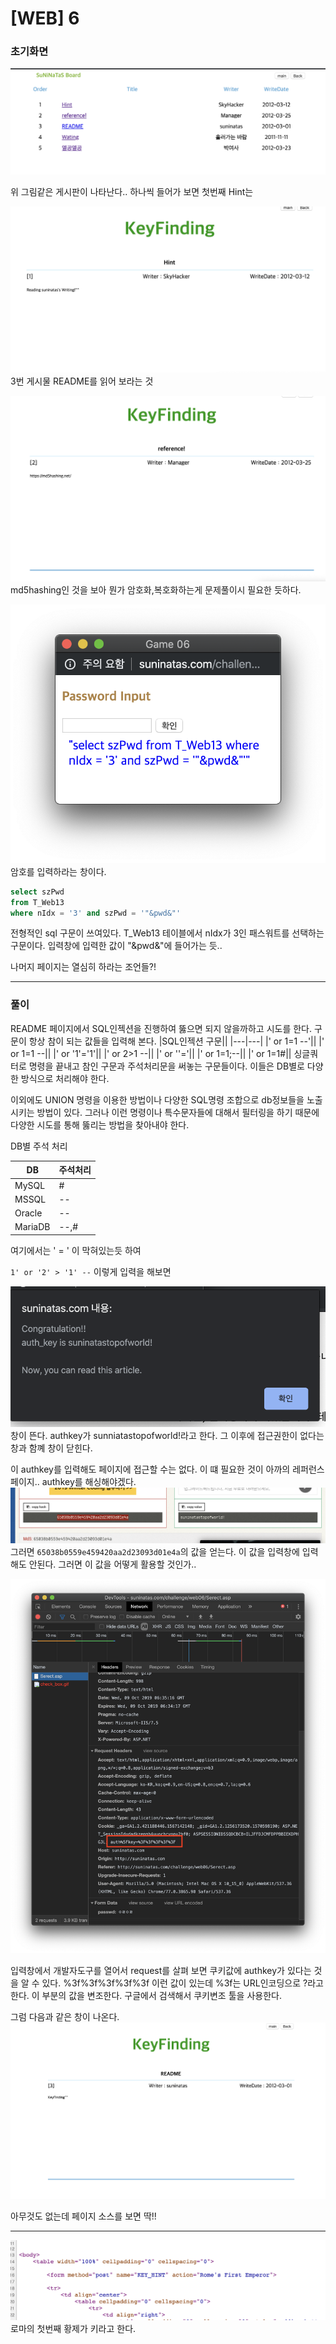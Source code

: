 # [WEB] 6

### 초기화면
![초기화면](./img/6_1.png) 

위 그림같은 게시판이 나타난다.. 하나씩 들어가 보면
첫번째 Hint는

![힌트](./img/6_2.png)
3번 게시물 README를 읽어 보라는 것

![reference](./img/6_3.png)
md5hashing인 것을 보아 뭔가 암호화,복호화하는게 문제풀이시 필요한 듯하다.

![readme](./img/6_5.png)
암호를 입력하라는 창이다.

```sql
select szPwd 
from T_Web13 
where nIdx = '3' and szPwd = '"&pwd&"'
```

전형적인 sql 구문이 쓰여있다. T_Web13 테이블에서 nIdx가 3인 패스워트를 선택하는 구문이다. 입력창에 입력한 값이 "&pwd&"에 들어가는 듯..

나머지 페이지는 열심히 하라는 조언들?!


---
### 풀이
README 페이지에서 SQL인젝션을 진행하여 뚫으면 되지 않을까하고 시도를 한다.
구문이 항상 참이 되는 값들을 입력해 본다.
|SQL인젝션 구문||
|---|---|
|' or 1=1 --'||
|' or 1=1 --||
|' or '1'='1'||
|' or 2>1 --||
|' or ''='||
|' or 1=1;--||
|' or 1=1#||
싱글쿼터로 명령을 끝내고 참인 구문과 주석처리문을 써놓는 구문들이다. 이들은 DB별로 다양한 방식으로 처리해야 한다. 

이외에도 UNION 명령을 이용한 방법이나 다양한 SQL명령 조합으로 db정보들을 노출시키는 방법이 있다. 그러나 이런 명령이나 특수문자들에 대해서 필터링을 하기 때문에 다양한 시도를 통해 뚫리는 방법을 찾아내야 한다.

DB별 주석 처리

|DB|주석처리|
|---|---|
|MySQL|#|
|MSSQL|--|
|Oracle|--|
|MariaDB|--,#|

여기에서는 ' = ' 이 막혀있는듯 하여 

`1' or '2' > '1' --`  이렇게 입력을 해보면

![sql](./img/6_4.png) 창이 뜬다. 
authkey가 sunniatastopofworld!라고 한다. 그 이후에 접근권한이 없다는 창과 함꼐 창이 닫힌다.

이 authkey를 입력해도 페이지에 접근할 수는 없다. 이 떄 필요한 것이 아까의 레퍼런스 페이지.. authkey를 해싱해야겠다.
![해싱](./img/6_6.png)
그러면 
`65038b0559e459420aa2d23093d01e4a`의 값을 얻는다. 이 값을 입력창에 입력해도 안된다. 그러면 이 값을 어떻게 활용할 것인가..

![dev](./img/6_7.png)

입력창에서 개발자도구를 열어서 request를 살펴 보면 쿠키값에 authkey가 있다는 것을 알 수 있다. %3f%3f%3f%3f%3f 이런 값이 있는데 %3f는 URL인코딩으로 ?라고 한다. 이 부분의 값을 변조한다. 구글에서 검색해서 쿠키변조 툴을 사용한다.

그럼 다음과 같은 창이 나온다.
![답창](./img/6_8.png)

아무것도 없는데 페이지 소스를 보면 딱!!

---

![auth](./img/6_authkey.png)
로마의 첫번째 황제가 키라고 한다.